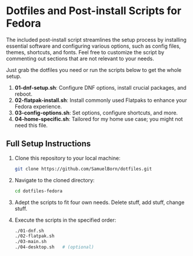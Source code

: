 # Dotfiles and Post-install Scripts for Fedora

The included post-install script streamlines the setup process by installing essential software and configuring various options, such as config files, themes, shortcuts, and fonts.
Feel free to customize the script by commenting out sections that are not relevant to your needs.

Just grab the dotfiles you need or run the scripts below to get the whole setup.

1. **01-dnf-setup.sh**: Configure DNF options, install crucial packages, and reboot.
1. **02-flatpak-install.sh**: Install commonly used Flatpaks to enhance your Fedora experience.
1. **03-config-options.sh**: Set options, configure shortcuts, and more.
1. **04-home-specific.sh**: Tailored for my home use case; you might not need this file.

## Full Setup Instructions

1. Clone this repository to your local machine:

   ```bash
   git clone https://github.com/SamuelBorn/dotfiles.git
   ```

1. Navigate to the cloned directory:

   ```bash
   cd dotfiles-fedora
   ```

1. Adept the scripts to fit four own needs. Delete stuff, add stuff, change stuff.

1. Execute the scripts in the specified order:

   ```bash
   ./01-dnf.sh
   ./02-flatpak.sh
   ./03-main.sh
   ./04-desktop.sh   # (optional)
   ```

